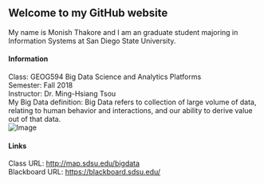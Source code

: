 ## Welcome to my GitHub website
My name is Monish Thakore and I am an graduate student majoring in Information Systems at San Diego State University.

#### Information
Class: GEOG594 Big Data Science and Analytics Platforms  
Semester: Fall 2018  
Instructor: Dr. Ming-Hsiang Tsou    
My Big Data definition: Big Data refers to collection of large volume of data, relating to human behavior and interactions, and our ability to derive value out of that data.    
![Image](https://www.isymmetry.com/assets/uploads/2015/02/big-data-2.jpg)

#### Links
Class URL: http://map.sdsu.edu/bigdata    
Blackboard URL: https://blackboard.sdsu.edu/    
